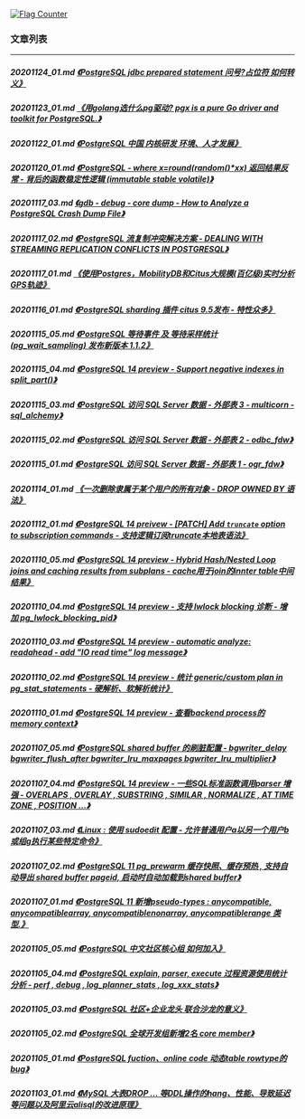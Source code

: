 <a rel="nofollow" href="http://info.flagcounter.com/h9V1"  ><img src="http://s03.flagcounter.com/count/h9V1/bg_FFFFFF/txt_000000/border_CCCCCC/columns_2/maxflags_12/viewers_0/labels_0/pageviews_0/flags_0/"  alt="Flag Counter"  border="0"  ></a>  
  
### 文章列表  
----  
##### 20201124_01.md   [《PostgreSQL jdbc prepared statement 问号?占位符 如何转义》](20201124_01.md)  
##### 20201123_01.md   [《用golang选什么pg驱动? pgx is a pure Go driver and toolkit for PostgreSQL.》](20201123_01.md)  
##### 20201122_01.md   [《PostgreSQL 中国 内核研发 环境、人才发展》](20201122_01.md)  
##### 20201120_01.md   [《PostgreSQL - where x=round(random()*xx) 返回结果反常 - 背后的函数稳定性逻辑 (immutable stable volatile)》](20201120_01.md)  
##### 20201117_03.md   [《gdb - debug - core dump - How to Analyze a PostgreSQL Crash Dump File》](20201117_03.md)  
##### 20201117_02.md   [《PostgreSQL 流复制冲突解决方案 - DEALING WITH STREAMING REPLICATION CONFLICTS IN POSTGRESQL》](20201117_02.md)  
##### 20201117_01.md   [《使用Postgres，MobilityDB和Citus大规模(百亿级)实时分析GPS轨迹》](20201117_01.md)  
##### 20201116_01.md   [《PostgreSQL sharding 插件 citus 9.5发布 - 特性众多》](20201116_01.md)  
##### 20201115_05.md   [《PostgreSQL 等待事件 及 等待采样统计 (pg_wait_sampling) 发布新版本 1.1.2》](20201115_05.md)  
##### 20201115_04.md   [《PostgreSQL 14 preview - Support negative indexes in split_part()》](20201115_04.md)  
##### 20201115_03.md   [《PostgreSQL 访问 SQL Server 数据 - 外部表 3 - multicorn  - sql_alchemy》](20201115_03.md)  
##### 20201115_02.md   [《PostgreSQL 访问 SQL Server 数据 - 外部表 2 - odbc_fdw》](20201115_02.md)  
##### 20201115_01.md   [《PostgreSQL 访问 SQL Server 数据 - 外部表 1 - ogr_fdw》](20201115_01.md)  
##### 20201114_01.md   [《一次删除隶属于某个用户的所有对象 - DROP OWNED BY 语法》](20201114_01.md)  
##### 20201112_01.md   [《PostgreSQL 14 preivew - [PATCH] Add `truncate` option to subscription commands - 支持逻辑订阅truncate本地表语法》](20201112_01.md)  
##### 20201110_05.md   [《PostgreSQL 14 preview - Hybrid Hash/Nested Loop joins and caching results from subplans  - cache用于join的innter table中间结果》](20201110_05.md)  
##### 20201110_04.md   [《PostgreSQL 14 preview - 支持 lwlock blocking 诊断 - 增加 pg_lwlock_blocking_pid》](20201110_04.md)  
##### 20201110_03.md   [《PostgreSQL 14 preview - automatic analyze: readahead - add "IO read time" log message》](20201110_03.md)  
##### 20201110_02.md   [《PostgreSQL 14 preview - 统计 generic/custom plan in pg_stat_statements - 硬解析、软解析统计》](20201110_02.md)  
##### 20201110_01.md   [《PostgreSQL 14 preview - 查看backend process的memory context》](20201110_01.md)  
##### 20201107_05.md   [《PostgreSQL shared buffer 的刷脏配置 - bgwriter_delay bgwriter_flush_after bgwriter_lru_maxpages bgwriter_lru_multiplier》](20201107_05.md)  
##### 20201107_04.md   [《PostgreSQL 14 preview - 一些SQL标准函数调用parser 增强 - OVERLAPS , OVERLAY , SUBSTRING , SIMILAR , NORMALIZE , AT TIME ZONE , POSITION ...》](20201107_04.md)  
##### 20201107_03.md   [《Linux : 使用 sudoedit 配置 - 允许普通用户a以另一个用户b或组g执行某些特定命令》](20201107_03.md)  
##### 20201107_02.md   [《PostgreSQL 11 pg_prewarm 缓存快照、缓存预热 , 支持自动导出 shared buffer pageid, 启动时自动加载到shared buffer》](20201107_02.md)  
##### 20201107_01.md   [《PostgreSQL 11 新增pseudo-types : anycompatible, anycompatiblearray, anycompatiblenonarray, anycompatiblerange 类型.》](20201107_01.md)  
##### 20201105_05.md   [《PostgreSQL 中文社区核心组 如何加入》](20201105_05.md)  
##### 20201105_04.md   [《PostgreSQL explain, parser, execute 过程资源使用统计分析 - perf , debug , log_planner_stats , log_xxx_stats》](20201105_04.md)  
##### 20201105_03.md   [《PostgreSQL 社区+企业龙头 联合沙龙的意义》](20201105_03.md)  
##### 20201105_02.md   [《PostgreSQL 全球开发组新增2名 core member》](20201105_02.md)  
##### 20201105_01.md   [《PostgreSQL fuction、online code 动态table rowtype的bug》](20201105_01.md)  
##### 20201103_01.md   [《MySQL 大表DROP ... 等DDL操作的hang、性能、导致延迟等问题以及阿里云alisql的改进原理》](20201103_01.md)  
